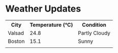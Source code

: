 # Weather Updates

<!-- WEATHER-UPDATE-START -->
<table><tr><th>City</th><th>Temperature (°C)</th><th>Condition</th></tr><tr><td>Valsad</td><td>24.8</td><td>Partly Cloudy</td></tr><tr><td>Boston</td><td>15.1</td><td>Sunny</td></tr><tr><td></td><td></td><td></td></tr></table>
<!-- WEATHER-UPDATE-END -->
